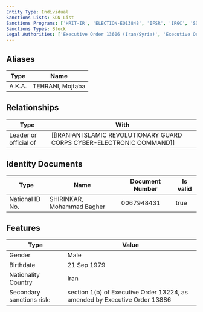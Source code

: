 ```yaml
---
Entity Type: Individual
Sanctions Lists: SDN List
Sanctions Programs: ['HRIT-IR', 'ELECTION-EO13848', 'IFSR', 'IRGC', 'SDGT']
Sanctions Types: Block
Legal Authorities: ['Executive Order 13606 (Iran/Syria)', 'Executive Order 13848 (Election)', 'Executive Order 13224 (Terrorism)']
---
```


## Aliases
| Type  | Name      | 
|-------|-----------|
| A.K.A. | TEHRANI, Mojtaba |

## Relationships
| Type  | With      | 
|-------|-----------|
| Leader or official of | [[IRANIAN ISLAMIC REVOLUTIONARY GUARD CORPS CYBER-ELECTRONIC COMMAND]] |

## Identity Documents
| Type  | Name      | Document Number | Is valid |
|-------|-----------|-----------------|----------|
| National ID No. | SHIRINKAR, Mohammad Bagher | 0067948431 | true |

## Features
| Type  | Value      |
|-------|------------|
| Gender | Male |
| Birthdate | 21 Sep 1979 |
| Nationality Country | Iran |
| Secondary sanctions risk: | section 1(b) of Executive Order 13224, as amended by Executive Order 13886 |
